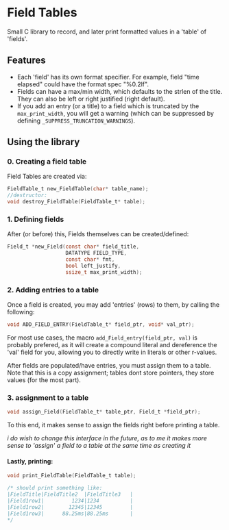 # Field Tables
Small C library to record, and later print formatted values in a 'table' of 'fields'.
## Features
- Each 'field' has its own format specifier. For example, field "time elapsed" could have the format spec "%0.2lf".
- Fields can have a max/min width, which defaults to the strlen of the title. They can also be left or right justified (right default).
- If you add an entry (or a title) to a field which is truncated by the `max_print_width`, you will get a warning (which can be suppressed by defining `_SUPPRESS_TRUNCATION_WARNINGS`).


## Using the library

### 0. Creating a field table
Field Tables are created via:
```c
FieldTable_t new_FieldTable(char* table_name);
//destructor:
void destroy_FieldTable(FieldTable_t* table);
```

### 1. Defining fields 
After (or before) this, Fields themselves can be created/defined: 
```c
Field_t *new_Field(const char* field_title,
                   DATATYPE FIELD_TYPE, 
                   const char* fmt, 
                   bool left_justify,  
                   ssize_t max_print_width);
```

### 2. Adding entries to a table
Once a field is created, you may add 'entries' (rows) to them, by calling the following:
```c
void ADD_FIELD_ENTRY(FieldTable_t* field_ptr, void* val_ptr);
```
For most use cases, the macro `add_Field_entry(field_ptr, val)` is probably prefered, as it will create a compound literal and dereference the 'val' field for you, allowing you to directly write in literals or other r-values.


After fields are populated/have entries, you must assign them to a table. Note that this is a copy assignment; tables dont store pointers, they store values (for the most part). 

### 3. assignment to a table
```c
void assign_Field(FieldTable_t* table_ptr, Field_t *field_ptr);
```
To this end, it makes sense to assign the fields right before printing a table. 

*i do wish to change this interface in the future, as to me it makes more sense to 'assign' a field to a table at the same time as creating it*

#### Lastly, printing:
```c
void print_FieldTable(FieldTable_t table);

/* should print something like:
|FieldTitle|FieldTitle2  |FieldTitle3   |
|Field1row1|         1234|1234          |
|Field1row2|        12345|12345         |
|Field1row3|      88.25ms|88.25ms       |
*/
```
